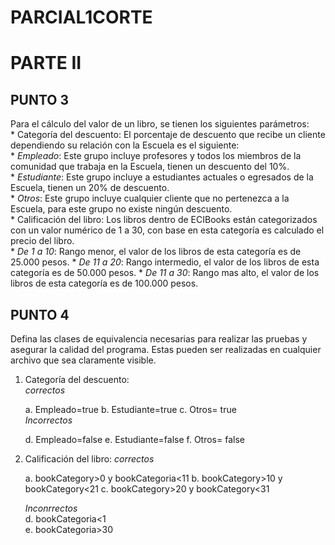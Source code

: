 # PARCIAL1CORTE
# PARTE II
## PUNTO 3
Para el cálculo del valor de un libro, se tienen los siguientes parámetros: <br>
	* Categoría del descuento: El porcentaje de descuento que recibe un cliente dependiendo su relación con la Escuela es el siguiente:<br>
		* *Empleado*: Este grupo incluye profesores y todos los miembros de la comunidad que trabaja en la Escuela, tienen un descuento del 10%. <br>
		* *Estudiante*: Este grupo incluye a estudiantes actuales o egresados de la Escuela, tienen un 20% de descuento.<br>
		* *Otros*: Este grupo incluye cualquier cliente que no pertenezca a la Escuela, para este grupo no existe ningún descuento.<br>
	* Calificación del libro: Los libros dentro de ECIBooks están categorizados con un valor numérico de 1 a 30, con base en esta categoría es calculado el precio del libro.<br>
		* *De 1 a 10*: Rango menor, el valor de los libros de esta categoría es de 25.000 pesos.
		* *De 11 a 20*: Rango intermedio, el valor de los libros de esta categoría es de 50.000 pesos.
		* *De 11 a 30*: Rango mas alto, el valor de los libros de esta categoría es de 100.000 pesos. 

## PUNTO 4
Defina las clases de equivalencia necesarias para realizar las pruebas y asegurar la calidad del programa. Estas pueden ser realizadas en cualquier archivo que sea claramente visible. <br>

1. Categoría del descuento:<br>
	*correctos* <br>
	
	a. Empleado=true 
	b. Estudiante=true 
	c. Otros= true <br>
	*Incorrectos* 
	
	d. Empleado=false
	e. Estudiante=false
	f. Otros= false
2. Calificación del libro: 
	*correctos* <br>
	
	a. bookCategory>0 y bookCategoria<11
	b. bookCategory>10 y bookCategory<21
	c. bookCategory>20 y bookCategory<31 
	
	*Inconrrectos* <br>
	d. bookCategoria<1  
	e. bookCategoria>30
